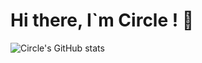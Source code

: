 # Hi there, I`m Circle ! 👋 #

![Circle's GitHub stats](https://github-readme-stats.vercel.app/api?username=jwh0124&show_icons=true&theme=radical)

<!-- [![Top Langs](https://github-readme-stats.vercel.app/api/top-langs/?username=jwh0124&layout=compact)](https://github.com/jwh0124/github-readme-stats) -->

<!--
**jwh0124/jwh0124** is a ✨ _special_ ✨ repository because its `README.md` (this file) appears on your GitHub profile.

Here are some ideas to get you started:

- 🔭 I’m currently working on ...
- 🌱 I’m currently learning ...
- 👯 I’m looking to collaborate on ...
- 🤔 I’m looking for help with ...
- 💬 Ask me about ...
- 📫 How to reach me: ...
- 😄 Pronouns: ...
- ⚡ Fun fact: ...
-->
